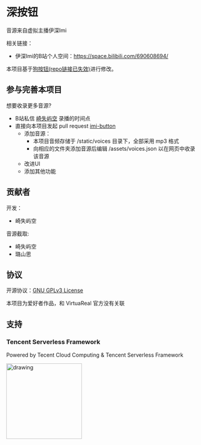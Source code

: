 # 深按钮

音源来自虚拟主播伊深Imi

相关链接：
* 伊深Imi的B站个人空间：<https://space.bilibili.com/690608694/>

本项目基于[狗按钮(repo链接已失效)](https://github.com/lonelyion/korone-button)进行修改。

## 参与完善本项目

想要收录更多音源?
* B站私信 [崎失屿空](https://space.bilibili.com/678033561) 录播的时间点  
* 直接向本项目发起 pull request [imi-button](https://github.com/LionelChen/imi-button)
  * 添加音源：
    * 本项目音频存储于 /static/voices 目录下，全部采用 mp3 格式
    * 向相应的文件夹添加音源后编辑 /assets/voices.json 以在网页中收录该音源
  * 改进UI
  * 添加其他功能

## 贡献者

开发：

- 崎失屿空

音源截取:

- 崎失屿空
- 璐山思

## 协议

开源协议：[GNU GPLv3 License](https://choosealicense.com/licenses/gpl-3.0/)

本项目为爱好者作品，和 VirtuaReal 官方没有关联

## 支持

### Tencent Serverless Framework

Powered by Tecent Cloud Computing & Tencent Serverless Framework

<a href="https://serverless.com/"></a>
<img src="https://user-images.githubusercontent.com/2752551/30404912-d5781a00-989d-11e7-8d25-5ebca177326a.png" alt="drawing" width="200"/>
